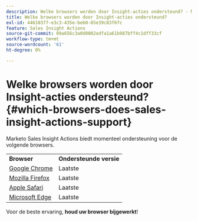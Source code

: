```yaml
---
description: Welke browsers worden door Insight-acties ondersteund? - Marketo Docs - Productdocumentatie
title: Welke browsers worden door Insight-acties ondersteund?
exl-id: 44610377-e3c3-435e-beb0-85e39c83f6fc
feature: Sales Insight Actions
source-git-commit: 09a656c3a0d0002edfa1a61b987bff4c1dff33cf
workflow-type: tm+mt
source-wordcount: '61'
ht-degree: 0%

---
```


# Welke browsers worden door Insight-acties ondersteund? {#which-browsers-does-sales-insight-actions-support}

Marketo Sales Insight Actions biedt momenteel ondersteuning voor de volgende browsers.

<table>
 <tbody>
 <tr>
   <td><strong>Browser</strong></td>
   <td><strong>Ondersteunde versie</strong></td>
  </tr>
  <tr>
   <td><a href="https://www.google.com/intl/en/chrome/">Google Chrome</a></td>
   <td>Laatste</td>
  </tr>
  <tr>
   <td><a href="https://www.mozilla.org/en-US/firefox/new/">Mozilla Firefox</a></td>
   <td>Laatste</td>
  </tr>
  <tr>
   <td><a href="https://www.apple.com/safari/">Apple Safari</a></td>
   <td>Laatste</td>
  </tr>
  <tr>
   <td><a href="https://www.microsoft.com/en-us/edge">Microsoft Edge</a></td>
   <td>Laatste</td>
  </tr>
 </tbody>
</table>

Voor de beste ervaring, **houd uw browser bijgewerkt**!
